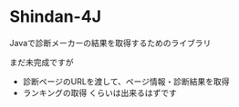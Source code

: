 Shindan-4J
==========

Javaで診断メーカーの結果を取得するためのライブラリ

まだ未完成ですが
 - 診断ページのURLを渡して、ページ情報・診断結果を取得
 - ランキングの取得
くらいは出来るはずです
